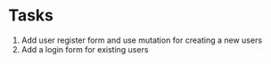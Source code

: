 # Tasks

1. Add user register form and use mutation for creating a new users
2. Add a login form for existing users



